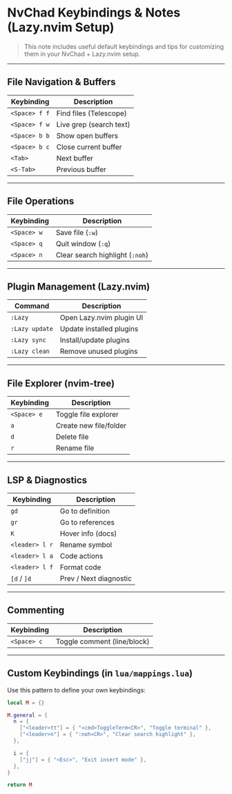 # NvChad Keybindings & Notes (Lazy.nvim Setup)

> This note includes useful default keybindings and tips for customizing them in your NvChad + Lazy.nvim setup.

---

## File Navigation & Buffers

| Keybinding       | Description                      |
|------------------|----------------------------------|
| `<Space> f f`     | Find files (Telescope)          |
| `<Space> f w`     | Live grep (search text)         |
| `<Space> b b`     | Show open buffers               |
| `<Space> b c`     | Close current buffer            |
| `<Tab>`           | Next buffer                     |
| `<S-Tab>`         | Previous buffer                 |

---

## File Operations

| Keybinding       | Description                      |
|------------------|----------------------------------|
| `<Space> w`       | Save file (`:w`)                |
| `<Space> q`       | Quit window (`:q`)              |
| `<Space> n`       | Clear search highlight (`:noh`) |

---

## Plugin Management (Lazy.nvim)

| Command           | Description                      |
|------------------|----------------------------------|
| `:Lazy`           | Open Lazy.nvim plugin UI         |
| `:Lazy update`    | Update installed plugins         |
| `:Lazy sync`      | Install/update plugins           |
| `:Lazy clean`     | Remove unused plugins            |

---

## File Explorer (nvim-tree)

| Keybinding       | Description                      |
|------------------|----------------------------------|
| `<Space> e`       | Toggle file explorer            |
| `a`               | Create new file/folder          |
| `d`               | Delete file                     |
| `r`               | Rename file                     |

---

## LSP & Diagnostics

| Keybinding         | Description                      |
|--------------------|----------------------------------|
| `gd`               | Go to definition                 |
| `gr`               | Go to references                 |
| `K`                | Hover info (docs)                |
| `<leader> l r`     | Rename symbol                    |
| `<leader> l a`     | Code actions                     |
| `<leader> l f`     | Format code                      |
| `[d` / `]d`        | Prev / Next diagnostic           |

---

## Commenting

| Keybinding       | Description                      |
|------------------|----------------------------------|
| `<Space> c`       | Toggle comment (line/block)     |

---

## Custom Keybindings (in `lua/mappings.lua`)

Use this pattern to define your own keybindings:

```lua
local M = {}

M.general = {
  n = {
    ["<leader>tt"] = { "<cmd>ToggleTerm<CR>", "Toggle terminal" },
    ["<leader>n"] = { ":noh<CR>", "Clear search highlight" },
  },

  i = {
    ["jj"] = { "<Esc>", "Exit insert mode" },
  },
}

return M
